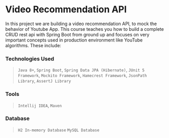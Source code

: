 # Video Recommendation API

In this project we are building a video recommendation API, to mock the behavior of Youtube App.
This course teaches you how to build a complete CRUD rest api with Spring Boot from ground up and focuses on very important concepts used in production environment like YouTube algorithms. These include:


### Technologies Used

> `Java 8+`, `Spring Boot`, `Spring Data JPA (Hibernate)`, `JUnit 5 Framework`, `Mockito Framework`, `Hamecrest Framework`, `JsonPath Library`, `AssertJ Library`


### Tools

> `Intellij IDEA`, `Maven`

### Database

> `H2 In-memory Database` `MySQL Database`